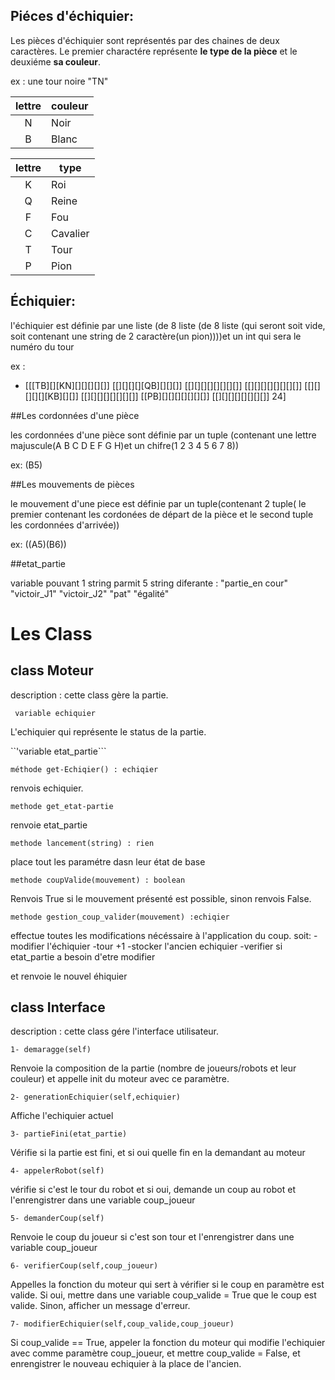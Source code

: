 
## Piéces d'échiquier:

Les pièces d'échiquier sont représentés par des chaines de deux caractères. Le premier charactére représente **le type de la pièce** et le deuxiéme **sa couleur**.

ex : une tour noire "TN"

|lettre|couleur|
|:----:|-------|
|N     |Noir   |
|B     |Blanc  |

|lettre | type    |
|:-----:|---------|
| K	| Roi     |
| Q	| Reine  |
| F	| Fou     |
| C	| Cavalier|
| T     | Tour    |
| P	| Pion    |

## Échiquier:
l'échiquier est définie par une liste (de 8 liste (de 8 liste (qui seront soit vide, soit contenant une string de 2 caractère(un pion))))et un int qui sera le numéro du tour   

ex :
- \[[[TB][][KN][][][][][]] [[][][][][QB][][][]] [[][][][][][][][]] [[][][][][][][][]] [[][][][][][KB][][]] [[][][][][][][][]] [[PB][][][][][][][]] [[][][][][][][][]] 24\]


##Les cordonnées d'une pièce

les cordonnées d'une pièce sont définie par un tuple (contenant une lettre majuscule(A  B  C  D  E  F  G  H)et un chifre(1  2  3  4  5  6  7  8))

ex:
(B5)

##Les mouvements de pièces

le mouvement d'une piece est définie par un tuple(contenant 2 tuple( le premier contenant les cordonées de départ de la pièce et le second tuple les cordonnées d'arrivée))

ex:
((A5)(B6))

##etat_partie

variable pouvant 1 string parmit  5 string diferante : 	"partie_en cour"
							"victoir_J1"
							"victoir_J2"
							"pat"
							"égalité"


# Les Class
## class Moteur

description : cette class gère la partie. 

``` variable echiquier```

L'echiquier qui représente le status de la partie. 

``'variable etat_partie```

```méthode get-Echiqier() : echiqier```

renvois echiquier.

```methode get_etat-partie```

renvoie etat_partie

```methode lancement(string) : rien ``` 

place tout les paramétre  dasn leur état de base

```methode coupValide(mouvement) : boolean```

Renvois True si le mouvement présenté est possible, sinon renvois False.

```methode gestion_coup_valider(mouvement) :echiqier ```

effectue toutes les modifications nécéssaire à l'application du coup.
soit:
	-modifier l'échiquier
	-tour +1
	-stocker l'ancien echiquier
	-verifier si etat_partie a besoin d'etre modifier
	
et renvoie le nouvel éhiquier






## class Interface
	
description : cette class gére l'interface utilisateur.

	
```1- demaragge(self)```

Renvoie la composition de la partie (nombre de joueurs/robots et leur couleur) et appelle init du moteur avec ce paramètre.


```2- generationEchiquier(self,echiquier)```

Affiche l'echiquier actuel 

```3- partieFini(etat_partie)```

Vérifie si la partie est fini, et si oui quelle fin en la demandant au moteur

```4- appelerRobot(self)```

vérifie si c'est le tour du robot et si oui, demande un coup au robot et l'enrengistrer dans une variable coup_joueur

```5- demanderCoup(self)```

Renvoie le coup du joueur si c'est son tour et l'enrengistrer dans une variable coup_joueur

```6- verifierCoup(self,coup_joueur)```

Appelles la fonction du moteur qui sert à vérifier si le coup en paramètre est valide. Si oui, mettre dans une variable coup_valide = True que le coup est valide. Sinon, afficher un message d'erreur.

```7- modifierEchiquier(self,coup_valide,coup_joueur)```

Si coup_valide == True, appeler la fonction du moteur qui modifie l'echiquier avec comme paramètre coup_joueur, et mettre coup_valide = False, et enrengistrer le nouveau echiquier à la place de l'ancien.
